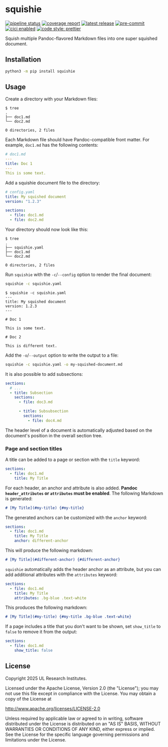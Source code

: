 # squishie

<!-- BADGIE TIME -->

[![pipeline status](https://img.shields.io/gitlab/pipeline-status/saferatday0/sandbox/squishie?branch=main)](https://gitlab.com/saferatday0/sandbox/squishie/-/commits/main)
[![coverage report](https://img.shields.io/gitlab/pipeline-coverage/saferatday0/sandbox/squishie?branch=main)](https://gitlab.com/saferatday0/sandbox/squishie/-/commits/main)
[![latest release](https://img.shields.io/gitlab/v/release/saferatday0/sandbox/squishie)](https://gitlab.com/saferatday0/sandbox/squishie/-/releases)
[![pre-commit](https://img.shields.io/badge/pre--commit-enabled-brightgreen?logo=pre-commit)](https://github.com/pre-commit/pre-commit)
[![cici enabled](https://img.shields.io/badge/%E2%9A%A1_cici-enabled-c0ff33)](https://gitlab.com/saferatday0/cici)
[![code style: prettier](https://img.shields.io/badge/code_style-prettier-ff69b4.svg)](https://github.com/prettier/prettier)

<!-- END BADGIE TIME -->

Squish multiple Pandoc-flavored Markdown files into one super squished document.

## Installation

```sh
python3 -m pip install squishie
```

## Usage

Create a directory with your Markdown files:

```console
$ tree
.
├── doc1.md
└── doc2.md

0 directories, 2 files
```

Each Markdown file should have Pandoc-compatible front matter. For example,
`doc1.md` has the following contents:

```yaml
# doc1.md
---
title: Doc 1
---
This is some text.
```

Add a squishie document file to the directory:

```yaml
# config.yaml
title: My squished document
version: "1.2.3"

sections:
  - file: doc1.md
  - file: doc2.md
```

Your directory should now look like this:

```console
$ tree
.
├── squishie.yaml
├── doc1.md
└── doc2.md

0 directories, 2 files
```

Run `squishie` with the `-c`/`--config` option to render the final document:

```sh
squishie -c squishie.yaml
```

```console
$ squishie -c squishie.yaml
---
title: My squished document
version: 1.2.3
---

# Doc 1

This is some text.

# Doc 2

This is different text.
```

Add the `-o`/`--output` option to write the output to a file:

```sh
squishie -c squishie.yaml -o my-squished-document.md
```

It is also possible to add subsections:

```yaml
sections:
  # ...
  - title: Subsection
    sections:
      - file: doc3.md

      - title: Subsubsection
        sections:
          - file: doc4.md
```

The header level of a document is automatically adjusted based on the document's
position in the overall section tree.

### Page and section titles

A title can be added to a page or section with the `title` keyword:

```yaml
sections:
  - file: doc1.md
    title: My Title
```

For each header, an anchor and attribute is also added. **Pandoc
`header_attributes` or `attributes` must be enabled**. The following Markdown is
generated:

```markdown
# [My Title](#my-title) {#my-title}
```

The generated anchors can be customized with the `anchor` keyword:

```yaml
sections:
  - file: doc1.md
    title: My Title
    anchor: different-anchor
```

This will produce the following markdown:

```markdown
# [My Title](#different-anchor) {#different-anchor}
```

`squishie` automatically adds the header anchor as an attribute, but you can add
additional attributes with the `attributes` keyword:

```yaml
sections:
  - file: doc1.md
    title: My Title
    attributes: .bg-blue .text-white
```

This produces the following markdown:

```markdown
# [My Title](#my-title) {#my-title .bg-blue .text-white}
```

If a page includes a title that you don't want to be shown, set `show_title` to
`false` to remove it from the output:

```yaml
sections:
  - file: doc1.md
    show_title: false
```

## License

Copyright 2025 UL Research Institutes.

Licensed under the Apache License, Version 2.0 (the "License"); you may not use
this file except in compliance with the License. You may obtain a copy of the
License at

<http://www.apache.org/licenses/LICENSE-2.0>

Unless required by applicable law or agreed to in writing, software distributed
under the License is distributed on an "AS IS" BASIS, WITHOUT WARRANTIES OR
CONDITIONS OF ANY KIND, either express or implied. See the License for the
specific language governing permissions and limitations under the License.
